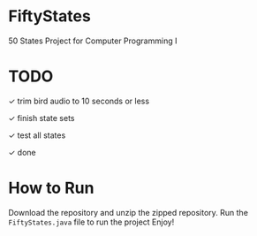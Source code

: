 # FiftyStates

50 States Project for Computer Programming I

# TODO

✓ trim bird audio to 10 seconds or less

✓ finish state sets

✓ test all states

✓ done

# How to Run

Download the repository and unzip the zipped repository.
Run the `FiftyStates.java` file to run the project
Enjoy!
